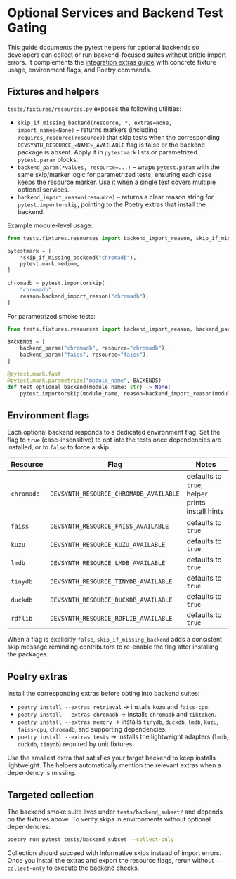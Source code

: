 # Optional Services and Backend Test Gating

This guide documents the pytest helpers for optional backends so developers can
collect or run backend-focused suites without brittle import errors. It
complements the [integration extras guide](integration_extras.md) with concrete
fixture usage, environment flags, and Poetry commands.

## Fixtures and helpers

`tests/fixtures/resources.py` exposes the following utilities:

- `skip_if_missing_backend(resource, *, extras=None, import_names=None)` – returns
  markers (including `requires_resource(resource)`) that skip tests when the
  corresponding `DEVSYNTH_RESOURCE_<NAME>_AVAILABLE` flag is false or the
  backend package is absent. Apply it in `pytestmark` lists or parametrized
  `pytest.param` blocks.
- `backend_param(*values, resource=...)` – wraps `pytest.param` with the same
  skip/marker logic for parametrized tests, ensuring each case keeps the
  resource marker. Use it when a single test covers multiple optional services.
- `backend_import_reason(resource)` – returns a clear reason string for
  `pytest.importorskip`, pointing to the Poetry extras that install the backend.

Example module-level usage:

```python
from tests.fixtures.resources import backend_import_reason, skip_if_missing_backend

pytestmark = [
    *skip_if_missing_backend("chromadb"),
    pytest.mark.medium,
]

chromadb = pytest.importorskip(
    "chromadb",
    reason=backend_import_reason("chromadb"),
)
```

For parametrized smoke tests:

```python
from tests.fixtures.resources import backend_import_reason, backend_param

BACKENDS = [
    backend_param("chromadb", resource="chromadb"),
    backend_param("faiss", resource="faiss"),
]

@pytest.mark.fast
@pytest.mark.parametrize("module_name", BACKENDS)
def test_optional_backend(module_name: str) -> None:
    pytest.importorskip(module_name, reason=backend_import_reason(module_name))
```

## Environment flags

Each optional backend responds to a dedicated environment flag. Set the flag to
`true` (case-insensitive) to opt into the tests once dependencies are installed,
or to `false` to force a skip.

| Resource | Flag | Notes |
| --- | --- | --- |
| `chromadb` | `DEVSYNTH_RESOURCE_CHROMADB_AVAILABLE` | defaults to `true`; helper prints install hints |
| `faiss` | `DEVSYNTH_RESOURCE_FAISS_AVAILABLE` | defaults to `true` |
| `kuzu` | `DEVSYNTH_RESOURCE_KUZU_AVAILABLE` | defaults to `true` |
| `lmdb` | `DEVSYNTH_RESOURCE_LMDB_AVAILABLE` | defaults to `true` |
| `tinydb` | `DEVSYNTH_RESOURCE_TINYDB_AVAILABLE` | defaults to `true` |
| `duckdb` | `DEVSYNTH_RESOURCE_DUCKDB_AVAILABLE` | defaults to `true` |
| `rdflib` | `DEVSYNTH_RESOURCE_RDFLIB_AVAILABLE` | defaults to `true` |

When a flag is explicitly `false`, `skip_if_missing_backend` adds a consistent
skip message reminding contributors to re-enable the flag after installing the
packages.

## Poetry extras

Install the corresponding extras before opting into backend suites:

- `poetry install --extras retrieval` → installs `kuzu` and `faiss-cpu`.
- `poetry install --extras chromadb` → installs `chromadb` and `tiktoken`.
- `poetry install --extras memory` → installs `tinydb`, `duckdb`, `lmdb`,
  `kuzu`, `faiss-cpu`, `chromadb`, and supporting dependencies.
- `poetry install --extras tests` → installs the lightweight adapters (`lmdb`,
  `duckdb`, `tinydb`) required by unit fixtures.

Use the smallest extra that satisfies your target backend to keep installs
lightweight. The helpers automatically mention the relevant extras when a
dependency is missing.

## Targeted collection

The backend smoke suite lives under `tests/backend_subset/` and depends on the
fixtures above. To verify skips in environments without optional dependencies:

```bash
poetry run pytest tests/backend_subset --collect-only
```

Collection should succeed with informative skips instead of import errors. Once
you install the extras and export the resource flags, rerun without
`--collect-only` to execute the backend checks.
